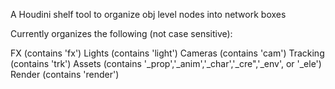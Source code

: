 A Houdini shelf tool to organize obj level nodes into network boxes

Currently organizes the following (not case sensitive):

FX (contains 'fx')
Lights (contains 'light')
Cameras (contains 'cam')
Tracking (contains 'trk')
Assets (contains '\_prop','\_anim','\_char','\_cre",'\_env', or '\_ele')
Render (contains 'render')
